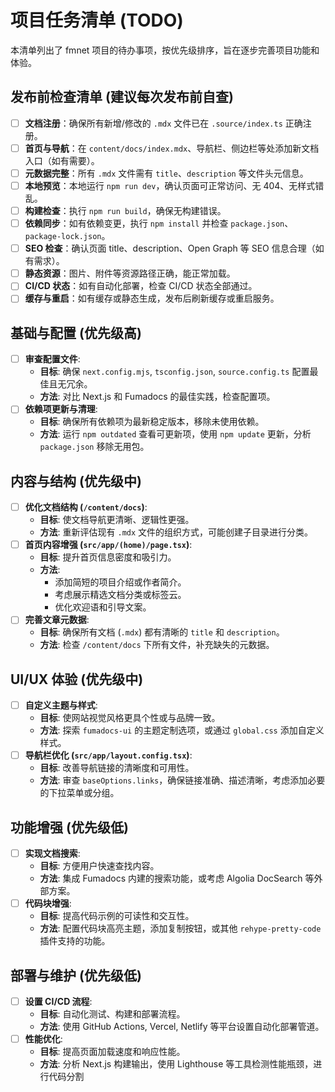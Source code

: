 # 项目任务清单 (TODO)

本清单列出了 fmnet 项目的待办事项，按优先级排序，旨在逐步完善项目功能和体验。

## 发布前检查清单 (建议每次发布前自查)

- [ ] **文档注册**：确保所有新增/修改的 `.mdx` 文件已在 `.source/index.ts` 正确注册。
- [ ] **首页与导航**：在 `content/docs/index.mdx`、导航栏、侧边栏等处添加新文档入口（如有需要）。
- [ ] **元数据完整**：所有 `.mdx` 文件需有 `title`、`description` 等文件头元信息。
- [ ] **本地预览**：本地运行 `npm run dev`，确认页面可正常访问、无 404、无样式错乱。
- [ ] **构建检查**：执行 `npm run build`，确保无构建错误。
- [ ] **依赖同步**：如有依赖变更，执行 `npm install` 并检查 `package.json`、`package-lock.json`。
- [ ] **SEO 检查**：确认页面 title、description、Open Graph 等 SEO 信息合理（如有需求）。
- [ ] **静态资源**：图片、附件等资源路径正确，能正常加载。
- [ ] **CI/CD 状态**：如有自动化部署，检查 CI/CD 状态全部通过。
- [ ] **缓存与重启**：如有缓存或静态生成，发布后刷新缓存或重启服务。

## 基础与配置 (优先级高)

- [ ] **审查配置文件**: 
    - **目标**: 确保 `next.config.mjs`, `tsconfig.json`, `source.config.ts` 配置最佳且无冗余。
    - **方法**: 对比 Next.js 和 Fumadocs 的最佳实践，检查配置项。
- [ ] **依赖项更新与清理**: 
    - **目标**: 确保所有依赖项为最新稳定版本，移除未使用依赖。
    - **方法**: 运行 `npm outdated` 查看可更新项，使用 `npm update` 更新，分析 `package.json` 移除无用包。

## 内容与结构 (优先级中)

- [ ] **优化文档结构 (`/content/docs`)**: 
    - **目标**: 使文档导航更清晰、逻辑性更强。
    - **方法**: 重新评估现有 `.mdx` 文件的组织方式，可能创建子目录进行分类。
- [ ] **首页内容增强 (`src/app/(home)/page.tsx`)**: 
    - **目标**: 提升首页信息密度和吸引力。
    - **方法**: 
        - 添加简短的项目介绍或作者简介。
        - 考虑展示精选文档分类或标签云。
        - 优化欢迎语和引导文案。
- [ ] **完善文章元数据**: 
    - **目标**: 确保所有文档 (`.mdx`) 都有清晰的 `title` 和 `description`。
    - **方法**: 检查 `/content/docs` 下所有文件，补充缺失的元数据。

## UI/UX 体验 (优先级中)

- [ ] **自定义主题与样式**: 
    - **目标**: 使网站视觉风格更具个性或与品牌一致。
    - **方法**: 探索 `fumadocs-ui` 的主题定制选项，或通过 `global.css` 添加自定义样式。
- [ ] **导航栏优化 (`src/app/layout.config.tsx`)**: 
    - **目标**: 改善导航链接的清晰度和可用性。
    - **方法**: 审查 `baseOptions.links`，确保链接准确、描述清晰，考虑添加必要的下拉菜单或分组。

## 功能增强 (优先级低)

- [ ] **实现文档搜索**: 
    - **目标**: 方便用户快速查找内容。
    - **方法**: 集成 Fumadocs 内建的搜索功能，或考虑 Algolia DocSearch 等外部方案。
- [ ] **代码块增强**: 
    - **目标**: 提高代码示例的可读性和交互性。
    - **方法**: 配置代码块高亮主题，添加复制按钮，或其他 `rehype-pretty-code` 插件支持的功能。

## 部署与维护 (优先级低)

- [ ] **设置 CI/CD 流程**: 
    - **目标**: 自动化测试、构建和部署流程。
    - **方法**: 使用 GitHub Actions, Vercel, Netlify 等平台设置自动化部署管道。
- [ ] **性能优化**: 
    - **目标**: 提高页面加载速度和响应性能。
    - **方法**: 分析 Next.js 构建输出，使用 Lighthouse 等工具检测性能瓶颈，进行代码分割
